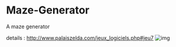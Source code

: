 # Maze-Generator
A maze generator


details :  http://www.palaiszelda.com/jeux_logiciels.php#jeu7
![img](https://github.com/raitogriffith/Maze-Generator/blob/master/out.gif)

